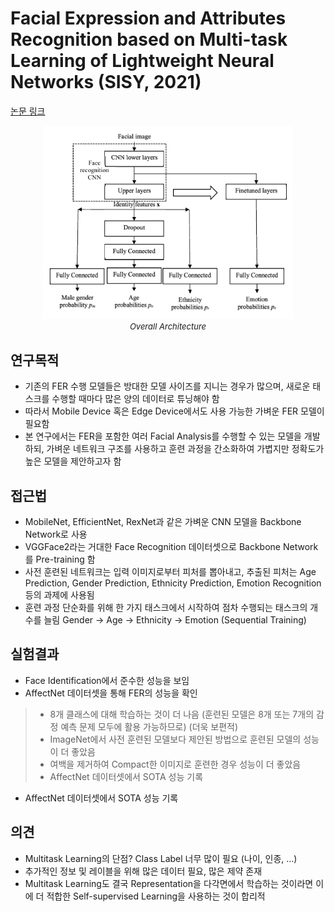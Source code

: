 # Facial Expression and Attributes Recognition based on Multi-task Learning of Lightweight Neural Networks (SISY, 2021)

[논문 링크](https://ieeexplore.ieee.org/abstract/document/9582508)

<p align="center">
    <img width="400" alt='fig1' src="./img/13_13_01.png?raw=true"></br>
    <em><font size=2>Overall Architecture</font></em>
</p>

## 연구목적
- 기존의 FER 수행 모델들은 방대한 모델 사이즈를 지니는 경우가 많으며, 새로운 태스크를 수행할 때마다 많은 양의 데이터로 튜닝해야 함 
- 따라서 Mobile Device 혹은 Edge Device에서도 사용 가능한 가벼운 FER 모델이 필요함 
- 본 연구에서는 FER을 포함한 여러 Facial Analysis를 수행할 수 있는 모델을 개발하되, 가벼운 네트워크 구조를 사용하고 훈련 과정을 간소화하여 가볍지만 정확도가 높은 모델을 제안하고자 함 

## 접근법
- MobileNet, EfficientNet, RexNet과 같은 가벼운 CNN 모델을 Backbone Network로 사용 
- VGGFace2라는 거대한 Face Recognition 데이터셋으로 Backbone Network를 Pre-training 함 
- 사전 훈련된 네트워크는 입력 이미지로부터 피처를 뽑아내고, 추출된 피처는 Age Prediction, Gender Prediction, Ethnicity Prediction, Emotion Recognition 등의 과제에 사용됨 
- 훈련 과정 단순화를 위해 한 가지 태스크에서 시작하여 점차 수행되는 태스크의 개수를 늘림 
Gender → Age → Ethnicity → Emotion (Sequential Training) 

## 실험결과
- Face Identification에서 준수한 성능을 보임 
- AffectNet 데이터셋을 통해 FER의 성능을 확인 
> - 8개 클래스에 대해 학습하는 것이 더 나음 (훈련된 모델은 8개 또는 7개의 감정 예측 문제 모두에 활용 가능하므로) (더욱 보편적) 
> - ImageNet에서 사전 훈련된 모델보다 제안된 방법으로 훈련된 모델의 성능이 더 좋았음 
> - 여백을 제거하여 Compact한 이미지로 훈련한 경우 성능이 더 좋았음 
> - AffectNet 데이터셋에서 SOTA 성능 기록 
- AffectNet 데이터셋에서 SOTA 성능 기록 

## 의견
- Multitask Learning의 단점? Class Label 너무 많이 필요 (나이, 인종, …) 
- 추가적인 정보 및 레이블을 위해 많은 데이터 필요, 많은 제약 존재 
- Multitask Learning도 결국 Representation을 다각면에서 학습하는 것이라면 이에 더 적합한 Self-supervised Learning을 사용하는 것이 합리적 